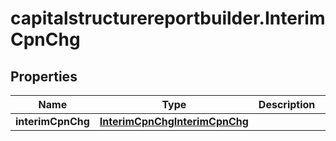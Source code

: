 # capitalstructurereportbuilder.InterimCpnChg

## Properties

Name | Type | Description | Notes
------------ | ------------- | ------------- | -------------
**interimCpnChg** | [**InterimCpnChgInterimCpnChg**](InterimCpnChgInterimCpnChg.md) |  | [optional] 


